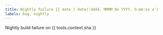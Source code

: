 ```yaml
---
title: Nightly failure {{ date | date('dddd, MMMM Do YYYY, h:mm:ss a') }}
labels: bug, nightly
---
```


Nightly build failure on {{ tools.context.sha }}